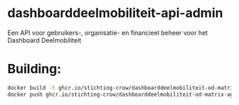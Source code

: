 # dashboarddeelmobiliteit-api-admin
Een API voor gebruikers-, organisatie- en financieel beheer voor het Dashboard Deelmobiliteit


# Building:
```bash
docker build -t ghcr.io/stichting-crow/dashboarddeelmobiliteit-od-matrix-aggregator:x.y .
docker push ghcr.io/stichting-crow/dashboarddeelmobiliteit-od-matrix-aggregator:x.y
```